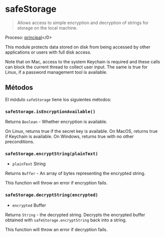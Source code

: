 # safeStorage

> Allows access to simple encryption and decryption of strings for storage on the local machine.

Proceso: [principal](../glossary.md#main-process)</0>

This module protects data stored on disk from being accessed by other applications or users with full disk access.

Note that on Mac, access to the system Keychain is required and these calls can block the current thread to collect user input. The same is true for Linux, if a password management tool is available.

## Métodos

El módulo `safeStorage` tiene los siguientes métodos:

### `safeStorage.isEncryptionAvailable()`

Returns `Boolean` - Whether encryption is available.

On Linux, returns true if the secret key is available. On MacOS, returns true if Keychain is available. On Windows, returns true with no other preconditions.

### `safeStorage.encryptString(plainText)`

* `plainText` String

Returns `Buffer` -  An array of bytes representing the encrypted string.

This function will throw an error if encryption fails.

### `safeStorage.decryptString(encrypted)`

* `encrypted` Buffer

Returns `String` - the decrypted string. Decrypts the encrypted buffer obtained  with `safeStorage.encryptString` back into a string.

This function will throw an error if decryption fails.
